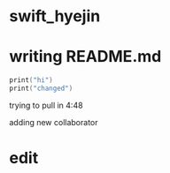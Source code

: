 # swift_hyejin



# writing README.md

```swift
print("hi")
print("changed")
```

trying to pull in 4:48


adding new collaborator

# edit

